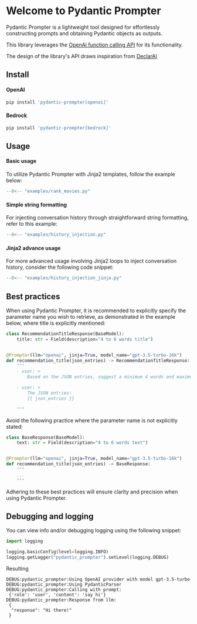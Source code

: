 # Welcome to Pydantic Prompter

Pydantic Prompter is a lightweight tool designed for effortlessly constructing prompts and obtaining Pydantic objects as outputs.

This library leverages the [OpenAi function calling API](https://platform.openai.com/docs/guides/gpt/function-calling) for its functionality.

The design of the library's API draws inspiration from [DeclarAI](https://github.com/vendi-ai/declarai)

## Install
#### OpenAI
```python
pip install 'pydantic-prompter[openai]'
```

#### Bedrock
```python
pip install 'pydantic-prompter[bedrock]'
```



## Usage
#### Basic usage
To utilize Pydantic Prompter with Jinja2 templates, follow the example below:

```py
--8<-- "examples/rank_movies.py"
```
#### Simple string formatting
For injecting conversation history through straightforward string formatting, refer to this example:

```py
--8<-- "examples/history_injection.py"
```
#### Jinja2 advance usage
For more advanced usage involving Jinja2 loops to inject conversation history, consider the following code snippet:

```py hl_lines="13-15"
--8<-- "examples/history_injection_jinja.py"
```

## Best practices

When using Pydantic Prompter, it is recommended to explicitly specify the parameter name you wish to retrieve, as demonstrated in the example below, where title is explicitly mentioned:

```py hl_lines="2"
class RecommendationTitleResponse(BaseModel):
    title: str = Field(description="4 to 6 words title")


@Prompter(llm="openai", jinja=True, model_name="gpt-3.5-turbo-16k")
def recommendation_title(json_entries) -> RecommendationTitleResponse:
    """
    - user: >
        Based on the JSON entries, suggest a minimum 4 words and maximum 6 words title

    - user: >
        The JSON entries:
        {{ json_entries }}

    """

```
Avoid the following practice where the parameter name is not explicitly stated:


```py hl_lines="2"
class BaseResponse(BaseModel):
    text: str = Field(description="4 to 6 words text")


@Prompter(llm="openai", jinja=True, model_name="gpt-3.5-turbo-16k")
def recommendation_title(json_entries) -> BaseResponse:
    """
    ...
    """

```
Adhering to these best practices will ensure clarity and precision when using Pydantic Prompter.

## Debugging and logging

You can view info and/or debugging logging using the following snippet:

```py
import logging

logging.basicConfig(level=logging.INFO)
logging.getLogger("pydantic_prompter").setLevel(logging.DEBUG)
```
Resulting
```console
DEBUG:pydantic_prompter:Using OpenAI provider with model gpt-3.5-turbo
DEBUG:pydantic_prompter:Using PydanticParser
DEBUG:pydantic_prompter:Calling with prompt: 
 {'role': 'user', 'content': 'say hi'}
DEBUG:pydantic_prompter:Response from llm: 
 {
  "response": "Hi there!"
 }
```


